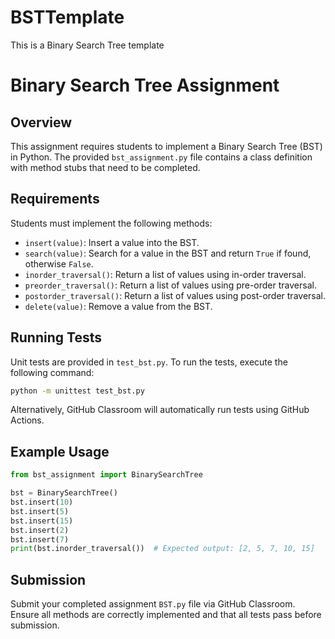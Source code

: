 # BSTTemplate
This is a Binary Search Tree template

# Binary Search Tree Assignment

## Overview
This assignment requires students to implement a Binary Search Tree (BST) in Python. The provided `bst_assignment.py` file contains a class definition with method stubs that need to be completed.

## Requirements
Students must implement the following methods:
- `insert(value)`: Insert a value into the BST.
- `search(value)`: Search for a value in the BST and return `True` if found, otherwise `False`.
- `inorder_traversal()`: Return a list of values using in-order traversal.
- `preorder_traversal()`: Return a list of values using pre-order traversal.
- `postorder_traversal()`: Return a list of values using post-order traversal.
- `delete(value)`: Remove a value from the BST.

## Running Tests
Unit tests are provided in `test_bst.py`. To run the tests, execute the following command:

```bash
python -m unittest test_bst.py
```

Alternatively, GitHub Classroom will automatically run tests using GitHub Actions. 

## Example Usage
```python
from bst_assignment import BinarySearchTree

bst = BinarySearchTree()
bst.insert(10)
bst.insert(5)
bst.insert(15)
bst.insert(2)
bst.insert(7)
print(bst.inorder_traversal())  # Expected output: [2, 5, 7, 10, 15]
```

## Submission
Submit your completed assignment `BST.py` file via GitHub Classroom. Ensure all methods are correctly implemented and that all tests pass before submission.
